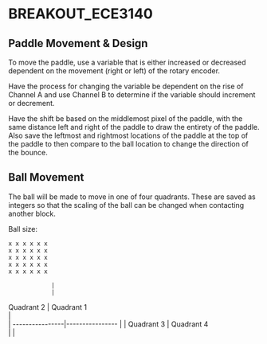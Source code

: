 # BREAKOUT_ECE3140


## Paddle Movement & Design
To move the paddle, use a variable that is either increased or decreased dependent on the movement (right or left) of the rotary encoder.

Have the process for changing the variable be dependent on the rise of Channel A and use Channel B to determine if the variable should increment or decrement.

Have the shift be based on the middlemost pixel of the paddle, with the same distance left and right of the paddle to draw the entirety of the paddle. Also save the leftmost and rightmost locations of the paddle at the top of the paddle to then compare to the ball location to change the direction of the bounce.

## Ball Movement

The ball will be made to move in one of four quadrants. These are saved as integers so that the scaling of the ball can be changed when contacting another block.

Ball size:

    x x x x x x
    x x x x x x
    x x x x x x
    x x x x x x
    x x x x x x

                |
                |
   Quadrant 2   |    Quadrant 1   
                |    
                |
----------------|----------------
                |
                |
   Quadrant 3   |    Quadrant 4   
                |
                |
